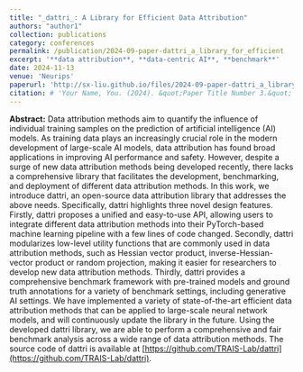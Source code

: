 ```yaml
---
title: "_dattri_: A Library for Efficient Data Attribution"
authors: "author1"
collection: publications
category: conferences
permalink: /publication/2024-09-paper-dattri_a_library_for_efficient
excerpt: '**data attribution**, **data-centric AI**, **benchmark**'
date: 2024-11-13
venue: 'Neurips'
paperurl: 'http://sx-liu.github.io/files/2024-09-paper-dattri_a_library_for_efficient.pdf'
citation: # 'Your Name, You. (2024). &quot;Paper Title Number 3.&quot; <i>GitHub Journal of Bugs</i>. 1(3).'
---
```


**Abstract:** Data attribution methods aim to quantify the influence of individual training samples on the prediction of artificial intelligence (AI) models. As training data plays an increasingly crucial role in the modern development of large-scale AI models, data attribution has found broad applications in improving AI performance and safety. However, despite a surge of new data attribution methods being developed recently, there lacks a comprehensive library that facilitates the development, benchmarking, and deployment of different data attribution methods. In this work, we introduce dattri, an open-source data attribution library that addresses the above needs. Specifically, dattri highlights three novel design features. Firstly, dattri proposes a unified and easy-to-use API, allowing users to integrate different data attribution methods into their PyTorch-based machine learning pipeline with a few lines of code changed. Secondly, dattri modularizes low-level utility functions that are commonly used in data attribution methods, such as Hessian vector product, inverse-Hessian-vector product or random projection, making it easier for researchers to develop new data attribution methods. Thirdly, dattri provides a comprehensive benchmark framework with pre-trained models and ground truth annotations for a variety of benchmark settings, including generative AI settings. We have implemented a variety of state-of-the-art efficient data attribution methods that can be applied to large-scale neural network models, and will continuously update the library in the future. Using the developed dattri library, we are able to perform a comprehensive and fair benchmark analysis across a wide range of data attribution methods. The source code of dattri is available at [https://github.com/TRAIS-Lab/dattri](https://github.com/TRAIS-Lab/dattri).